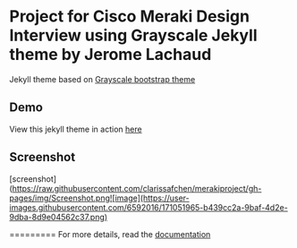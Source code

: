 Project for Cisco Meraki Design Interview using Grayscale Jekyll theme by Jerome Lachaud
=========================

Jekyll theme based on [Grayscale bootstrap theme ](http://ironsummitmedia.github.io/startbootstrap-grayscale/)

## Demo
View this jekyll theme in action [here](https://jeromelachaud.github.io/grayscale-theme)

## Screenshot
[screenshot] (https://raw.githubusercontent.com/clarissafchen/merakiproject/gh-pages/img/Screenshot.png![image](https://user-images.githubusercontent.com/6592016/171051965-b439cc2a-9baf-4d2e-9dba-8d9e04562c37.png)
 
=========
For more details, read the [documentation](http://jekyllrb.com/)
